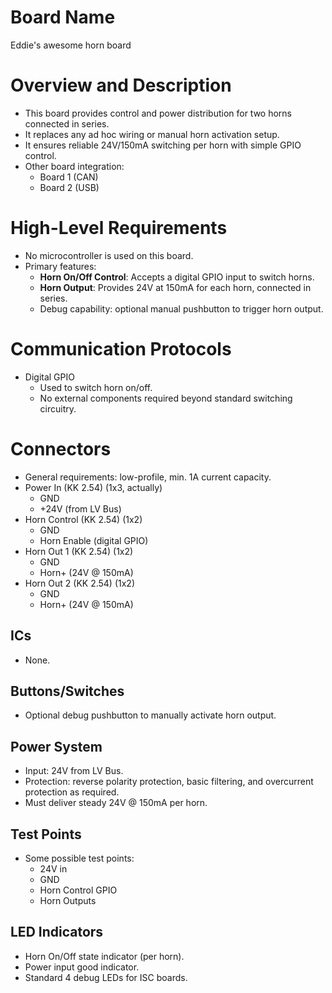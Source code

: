 # Board Name
Eddie's awesome horn board

# Overview and Description

- This board provides control and power distribution for two horns connected in series.
- It replaces any ad hoc wiring or manual horn activation setup.
- It ensures reliable 24V/150mA switching per horn with simple GPIO control.
- Other board integration:
  - Board 1 (CAN)
  - Board 2 (USB)

# High-Level Requirements

- No microcontroller is used on this board.
- Primary features:
  - **Horn On/Off Control**: Accepts a digital GPIO input to switch horns.
  - **Horn Output**: Provides 24V at 150mA for each horn, connected in series.
  - Debug capability: optional manual pushbutton to trigger horn output.

# Communication Protocols

- Digital GPIO
  - Used to switch horn on/off.
  - No external components required beyond standard switching circuitry.

# Connectors

- General requirements: low-profile, min. 1A current capacity.
- Power In (KK 2.54) (1x3, actually)
  - GND
  - +24V (from LV Bus)
- Horn Control (KK 2.54) (1x2)
  - GND
  - Horn Enable (digital GPIO)
- Horn Out 1 (KK 2.54) (1x2)
  - GND
  - Horn+ (24V @ 150mA)
- Horn Out 2 (KK 2.54) (1x2)
  - GND
  - Horn+ (24V @ 150mA)

## ICs

- None.

## Buttons/Switches

- Optional debug pushbutton to manually activate horn output.

## Power System

- Input: 24V from LV Bus.
- Protection: reverse polarity protection, basic filtering, and overcurrent protection as required.
- Must deliver steady 24V @ 150mA per horn.

## Test Points

- Some possible test points:
  - 24V in
  - GND
  - Horn Control GPIO
  - Horn Outputs

## LED Indicators

- Horn On/Off state indicator (per horn).
- Power input good indicator.
- Standard 4 debug LEDs for ISC boards.
